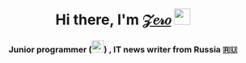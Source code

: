 <h1 align="center">Hi there, I'm <a href="https://steamcommunity.com/id/zerosst/" target="_blank">𝒵𝑒𝓇𝑜</a> 
<img src="https://github.com/blackcater/blackcater/raw/main/images/Hi.gif" height="32"/></h1>
<h3 align="center"> Junior programmer (<img height="24" width="24" src="https://unpkg.com/simple-icons@v9/icons/csharp.svg" />) , IT news writer from Russia 🇷🇺 </h3>

